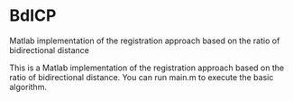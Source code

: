 # BdICP
Matlab implementation of the registration approach based on the ratio of bidirectional distance


This is a Matlab implementation of the registration approach based on the ratio of bidirectional distance.
You can run main.m to execute the basic algorithm.
